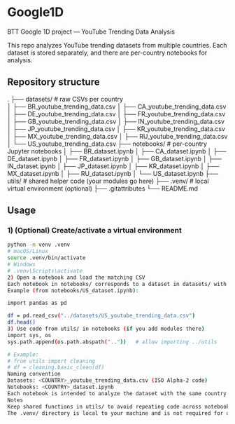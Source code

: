 # Google1D
BTT Google 1D project — YouTube Trending Data Analysis

This repo analyzes YouTube trending datasets from multiple countries. Each dataset is stored separately, and there are per-country notebooks for analysis.

## Repository structure
.
├── datasets/ # raw CSVs per country<br/>
│ ├── BR_youtube_trending_data.csv
│ ├── CA_youtube_trending_data.csv
│ ├── DE_youtube_trending_data.csv
│ ├── FR_youtube_trending_data.csv
│ ├── GB_youtube_trending_data.csv
│ ├── IN_youtube_trending_data.csv
│ ├── JP_youtube_trending_data.csv
│ ├── KR_youtube_trending_data.csv
│ ├── MX_youtube_trending_data.csv
│ ├── RU_youtube_trending_data.csv
│ └── US_youtube_trending_data.csv
├── notebooks/ # per-country Jupyter notebooks
│ ├── BR_dataset.ipynb
│ ├── CA_dataset.ipynb
│ ├── DE_dataset.ipynb
│ ├── FR_dataset.ipynb
│ ├── GB_dataset.ipynb
│ ├── IN_dataset.ipynb
│ ├── JP_dataset.ipynb
│ ├── KR_dataset.ipynb
│ ├── MX_dataset.ipynb
│ ├── RU_dataset.ipynb
│ └── US_dataset.ipynb
├── utils/ # shared helper code (your modules go here)
├── .venv/ # local virtual environment (optional)
├── .gitattributes
└── README.md

## Usage

### 1) (Optional) Create/activate a virtual environment
```bash
python -m venv .venv
# macOS/Linux
source .venv/bin/activate
# Windows
# .venv\Scripts\activate
2) Open a notebook and load the matching CSV
Each notebook in notebooks/ corresponds to a dataset in datasets/ with the same country code.
Example (from notebooks/US_dataset.ipynb):

import pandas as pd

df = pd.read_csv("../datasets/US_youtube_trending_data.csv")
df.head()
3) Use code from utils/ in notebooks (if you add modules there)
import sys, os
sys.path.append(os.path.abspath(".."))   # allow importing ../utils

# Example:
# from utils import cleaning
# df = cleaning.basic_clean(df)
Naming convention
Datasets: <COUNTRY>_youtube_trending_data.csv (ISO Alpha-2 code)
Notebooks: <COUNTRY>_dataset.ipynb
Each notebook is intended to analyze the dataset with the same country code (e.g., US_dataset.ipynb ↔ US_youtube_trending_data.csv).
Notes
Keep shared functions in utils/ to avoid repeating code across notebooks.
The .venv/ directory is local to your machine and is not required for others; they can create their own environment.
